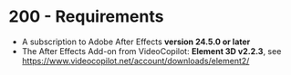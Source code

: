 # 200 - Requirements

- A subscription to Adobe After Effects **version 24.5.0 or later**
- The After Effects Add-on from VideoCopilot: **Element 3D v2.2.3**, see https://www.videocopilot.net/account/downloads/element2/
